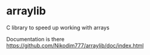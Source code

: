 # arraylib
 C library to speed up working with arrays
 
 Documentation is there https://github.com/Nikodim777/arraylib/doc/index.html
